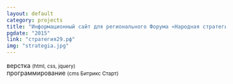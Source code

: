 ```yaml
---
layout: default
category: projects
title: "Информационный сайт для регионального Форума «Народная стратегия Архангельской области»"
pgdate: "2015"
link: "стратегия29.рф"
img: "strategia.jpg"
---
```

верстка <small>(html, css, jquery)</small><br>
программирование <small>(cms Битрикс Старт)</small>

